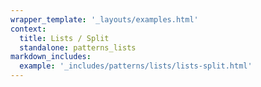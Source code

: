 ```yaml
---
wrapper_template: '_layouts/examples.html'
context:
  title: Lists / Split
  standalone: patterns_lists
markdown_includes:
  example: '_includes/patterns/lists/lists-split.html'
---
```


